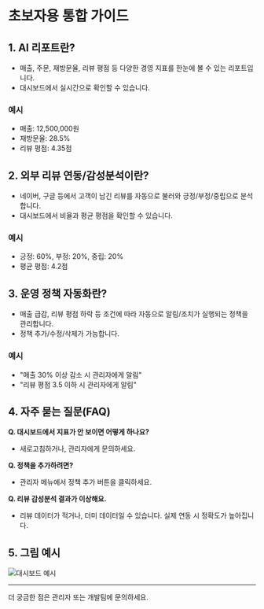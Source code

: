 # 초보자용 통합 가이드

## 1. AI 리포트란?
- 매출, 주문, 재방문율, 리뷰 평점 등 다양한 경영 지표를 한눈에 볼 수 있는 리포트입니다.
- 대시보드에서 실시간으로 확인할 수 있습니다.

### 예시
- 매출: 12,500,000원
- 재방문율: 28.5%
- 리뷰 평점: 4.35점

## 2. 외부 리뷰 연동/감성분석이란?
- 네이버, 구글 등에서 고객이 남긴 리뷰를 자동으로 불러와 긍정/부정/중립으로 분석합니다.
- 대시보드에서 비율과 평균 평점을 확인할 수 있습니다.

### 예시
- 긍정: 60%, 부정: 20%, 중립: 20%
- 평균 평점: 4.2점

## 3. 운영 정책 자동화란?
- 매출 급감, 리뷰 평점 하락 등 조건에 따라 자동으로 알림/조치가 실행되는 정책을 관리합니다.
- 정책 추가/수정/삭제가 가능합니다.

### 예시
- "매출 30% 이상 감소 시 관리자에게 알림"
- "리뷰 평점 3.5 이하 시 관리자에게 알림"

## 4. 자주 묻는 질문(FAQ)

**Q. 대시보드에서 지표가 안 보이면 어떻게 하나요?**
- 새로고침하거나, 관리자에게 문의하세요.

**Q. 정책을 추가하려면?**
- 관리자 메뉴에서 정책 추가 버튼을 클릭하세요.

**Q. 리뷰 감성분석 결과가 이상해요.**
- 리뷰 데이터가 적거나, 더미 데이터일 수 있습니다. 실제 연동 시 정확도가 높아집니다.

## 5. 그림 예시

![대시보드 예시](dashboard_example.png)

---

더 궁금한 점은 관리자 또는 개발팀에 문의하세요. 